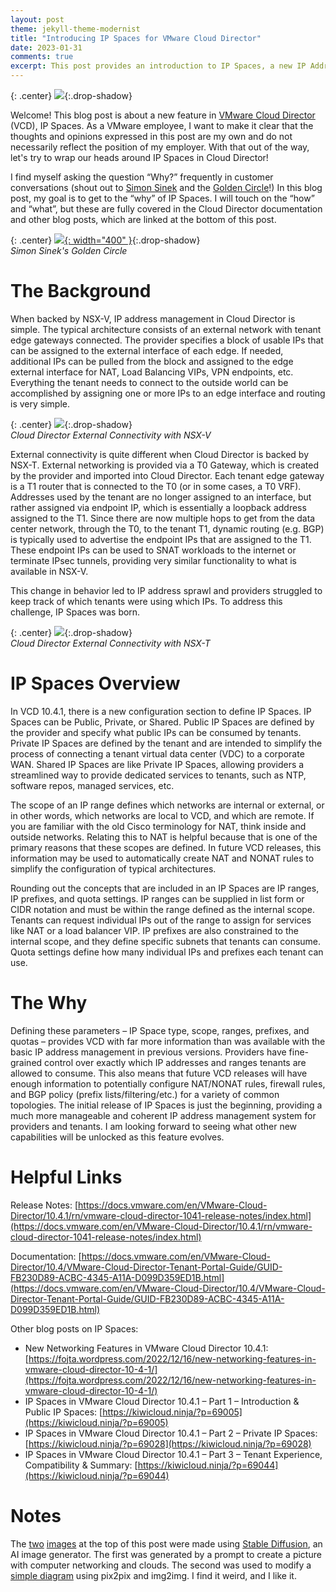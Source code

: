 ```yaml
---
layout: post
theme: jekyll-theme-modernist
title: "Introducing IP Spaces for VMware Cloud Director"
date: 2023-01-31
comments: true
excerpt: This post provides an introduction to IP Spaces, a new IP Address Management scheme for VMware Cloud Director.<p>
---
```


{: .center}
[![](/resources/2023/01/sd-computer-network.png)](/resources/2023/01/sd-computer-network.png){:.drop-shadow}

Welcome! This blog post is about a new feature in [VMware Cloud Director](https://www.vmware.com/products/cloud-director.html) (VCD), IP Spaces. As a VMware employee, I want to make it clear that the thoughts and opinions expressed in this post are my own and do not necessarily reflect the position of my employer. With that out of the way, let's try to wrap our heads around IP Spaces in Cloud Director!

I find myself asking the question “Why?” frequently in customer conversations (shout out to [Simon Sinek](https://www.ted.com/talks/simon_sinek_how_great_leaders_inspire_action) and the [Golden Circle](https://simonsinek.com/books/start-with-why/)!) In this blog post, my goal is to get to the “why” of IP Spaces. I will touch on the “how” and “what”, but these are fully covered in the Cloud Director documentation and other blog posts, which are linked at the bottom of this post.

{: .center}
[![](/resources/2023/01/golden-circle2.png){: width="400" }](/resources/2023/01/golden-circle2.png){:.drop-shadow}
<br>*Simon Sinek's Golden Circle*

# The Background 

When backed by NSX-V, IP address management in Cloud Director is simple. The typical architecture consists of an external network with tenant edge gateways connected. The provider specifies a block of usable IPs that can be assigned to the external interface of each edge. If needed, additional IPs can be pulled from the block and assigned to the edge external interface for NAT, Load Balancing VIPs, VPN endpoints, etc. Everything the tenant needs to connect to the outside world can be accomplished by assigning one or more IPs to an edge interface and routing is very simple.

{: .center}
[![](/resources/2023/01/vcd-nsxv-connectivity.png)](/resources/2023/01/vcd-nsxv-connectivity.png){:.drop-shadow}
<br>*Cloud Director External Connectivity with NSX-V*

External connectivity is quite different when Cloud Director is backed by NSX-T. External networking is provided via a T0 Gateway, which is created by the provider and imported into Cloud Director. Each tenant edge gateway is a T1 router that is connected to the T0 (or in some cases, a T0 VRF). Addresses used by the tenant are no longer assigned to an interface, but rather assigned via endpoint IP, which is essentially a loopback address assigned to the T1. Since there are now multiple hops to get from the data center network, through the T0, to the tenant T1, dynamic routing (e.g. BGP) is typically used to advertise the endpoint IPs that are assigned to the T1. These endpoint IPs can be used to SNAT workloads to the internet or terminate IPsec tunnels, providing very similar functionality to what is available in NSX-V.

This change in behavior led to IP address sprawl and providers struggled to keep track of which tenants were using which IPs. To address this challenge, IP Spaces was born.

{: .center}
[![](/resources/2023/01/vcd-nsxt-connectivity.png)](/resources/2023/01/vcd-nsxt-connectivity.png){:.drop-shadow}
<br>*Cloud Director External Connectivity with NSX-T*

# IP Spaces Overview 

In VCD 10.4.1, there is a new configuration section to define IP Spaces. IP Spaces can be Public, Private, or Shared. Public IP Spaces are defined by the provider and specify what public IPs can be consumed by tenants. Private IP Spaces are defined by the tenant and are intended to simplify the process of connecting a tenant virtual data center (VDC) to a corporate WAN. Shared IP Spaces are like Private IP Spaces, allowing providers a streamlined way to provide dedicated services to tenants, such as NTP, software repos, managed services, etc.

The scope of an IP range defines which networks are internal or external, or in other words, which networks are local to VCD, and which are remote. If you are familiar with the old Cisco terminology for NAT, think inside and outside networks. Relating this to NAT is helpful because that is one of the primary reasons that these scopes are defined. In future VCD releases, this information may be used to automatically create NAT and NONAT rules to simplify the configuration of typical architectures.

Rounding out the concepts that are included in an IP Spaces are IP ranges, IP prefixes, and quota settings. IP ranges can be supplied in list form or CIDR notation and must be within the range defined as the internal scope. Tenants can request individual IPs out of the range to assign for services like NAT or a load balancer VIP. IP prefixes are also constrained to the internal scope, and they define specific subnets that tenants can consume. Quota settings define how many individual IPs and prefixes each tenant can use.

# The Why

Defining these parameters – IP Space type, scope, ranges, prefixes, and quotas – provides VCD with far more information than was available with the basic IP address management in previous versions. Providers have fine-grained control over exactly which IP addresses and ranges tenants are allowed to consume. This also means that future VCD releases will have enough information to potentially configure NAT/NONAT rules, firewall rules, and BGP policy (prefix lists/filtering/etc.) for a variety of common topologies. The initial release of IP Spaces is just the beginning, providing a much more manageable and coherent IP address management system for providers and tenants. I am looking forward to seeing what other new capabilities will be unlocked as this feature evolves.

# Helpful Links

Release Notes: [https://docs.vmware.com/en/VMware-Cloud-Director/10.4.1/rn/vmware-cloud-director-1041-release-notes/index.html](https://docs.vmware.com/en/VMware-Cloud-Director/10.4.1/rn/vmware-cloud-director-1041-release-notes/index.html)

Documentation: [https://docs.vmware.com/en/VMware-Cloud-Director/10.4/VMware-Cloud-Director-Tenant-Portal-Guide/GUID-FB230D89-ACBC-4345-A11A-D099D359ED1B.html](https://docs.vmware.com/en/VMware-Cloud-Director/10.4/VMware-Cloud-Director-Tenant-Portal-Guide/GUID-FB230D89-ACBC-4345-A11A-D099D359ED1B.html)

Other blog posts on IP Spaces:

* New Networking Features in VMware Cloud Director 10.4.1: [https://fojta.wordpress.com/2022/12/16/new-networking-features-in-vmware-cloud-director-10-4-1/](https://fojta.wordpress.com/2022/12/16/new-networking-features-in-vmware-cloud-director-10-4-1/)
* IP Spaces in VMware Cloud Director 10.4.1 – Part 1 – Introduction & Public IP Spaces: [https://kiwicloud.ninja/?p=69005](https://kiwicloud.ninja/?p=69005)
* IP Spaces in VMware Cloud Director 10.4.1 – Part 2 – Private IP Spaces: [https://kiwicloud.ninja/?p=69028](https://kiwicloud.ninja/?p=69028)
* IP Spaces in VMware Cloud Director 10.4.1 – Part 3 – Tenant Experience, Compatibility & Summary: [https://kiwicloud.ninja/?p=69044](https://kiwicloud.ninja/?p=69044)

# Notes

The [two](/resources/2023/01/sd-computer-network.png) [images](/resources/2023/01/golden-circle2.png) at the top of this post were made using [Stable Diffusion](https://en.wikipedia.org/wiki/Stable_Diffusion), an AI image generator. The first was generated by a prompt to create a picture with computer networking and clouds. The second was used to modify a [simple diagram](/resources/2023/01/golden-circle.png) using pix2pix and img2img. I find it weird, and I like it.